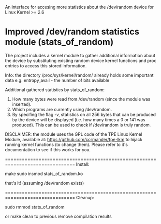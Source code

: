 An interface for accesing more statistics about the /dev/random device
for Linux Kernel >= 2.6

Improved /dev/random statistics module (stats_of_random)
===============

The project includes a kernel module to gather additional 
information about the device by substituting existing random device
kernel functions and proc entries to access this stored information.

Info: the directory /proc/sys/kernel/random/ already holds some important data
e.g. entropy_avail - the number of bits available

Additional gathered statistics by stats_of_random:

1. How many bytes were read from /dev/random (since the module was inserted).
2. Which programs are currently using /dev/random.
3. By specifing the flag -v, statistics on all 256 bytes that can be produced by the device 
will be displayed (i.e. how many times a 0 or 141 was produced). This can be used to check
if /dev/random is truly random.


DISCLAIMER: the module uses the GPL code of the TPE Linux Kernel Module, available at:
https://github.com/cormander/tpe-lkm to hijack running kernel functions (to change them).
Please refer to it's documentation to see if this works for you.


===============================================================================
Install:

make
sudo insmod stats_of_random.ko

that's it!
(assuming /dev/random exists)

===============================================================================
Cleanup:

sudo rmmod stats_of_random

or make clean to previous remove compilation results
